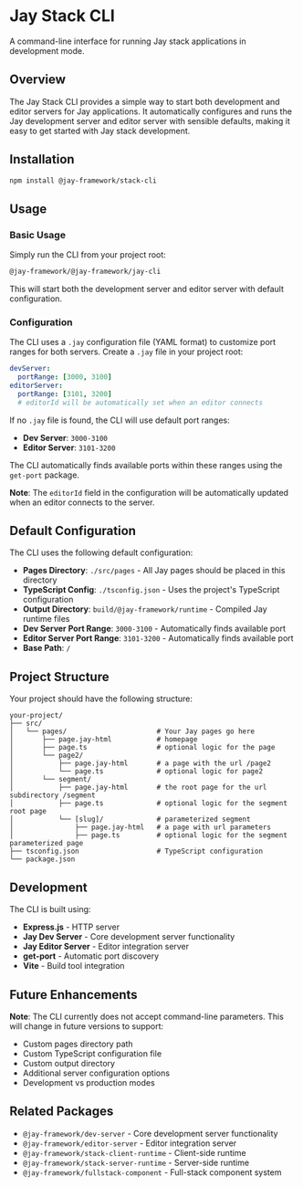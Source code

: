 # Jay Stack CLI

A command-line interface for running Jay stack applications in development mode.

## Overview

The Jay Stack CLI provides a simple way to start both development and editor servers for Jay applications. It automatically configures and runs the Jay development server and editor server with sensible defaults, making it easy to get started with Jay stack development.

## Installation

```bash
npm install @jay-framework/stack-cli
```

## Usage

### Basic Usage

Simply run the CLI from your project root:

```bash
@jay-framework/@jay-framework/jay-cli
```

This will start both the development server and editor server with default configuration.

### Configuration

The CLI uses a `.jay` configuration file (YAML format) to customize port ranges for both servers. Create a `.jay` file in your project root:

```yaml
devServer:
  portRange: [3000, 3100]
editorServer:
  portRange: [3101, 3200]
  # editorId will be automatically set when an editor connects
```

If no `.jay` file is found, the CLI will use default port ranges:

- **Dev Server**: `3000-3100`
- **Editor Server**: `3101-3200`

The CLI automatically finds available ports within these ranges using the `get-port` package.

**Note**: The `editorId` field in the configuration will be automatically updated when an editor connects to the server.

## Default Configuration

The CLI uses the following default configuration:

- **Pages Directory**: `./src/pages` - All Jay pages should be placed in this directory
- **TypeScript Config**: `./tsconfig.json` - Uses the project's TypeScript configuration
- **Output Directory**: `build/@jay-framework/runtime` - Compiled Jay runtime files
- **Dev Server Port Range**: `3000-3100` - Automatically finds available port
- **Editor Server Port Range**: `3101-3200` - Automatically finds available port
- **Base Path**: `/`

## Project Structure

Your project should have the following structure:

```
your-project/
├── src/
│   └── pages/                      # Your Jay pages go here
│       ├── page.jay-html           # homepage
│       ├── page.ts                 # optional logic for the page
│       └── page2/
│           ├── page.jay-html       # a page with the url /page2
│           └── page.ts             # optional logic for page2
│       └── segment/
│           ├── page.jay-html       # the root page for the url subdirectory /segment
│           ├── page.ts             # optional logic for the segment root page
│           └── [slug]/             # parameterized segment
│               ├── page.jay-html   # a page with url parameters
│               ├── page.ts         # optional logic for the segment parameterized page
├── tsconfig.json                   # TypeScript configuration
└── package.json
```

## Development

The CLI is built using:

- **Express.js** - HTTP server
- **Jay Dev Server** - Core development server functionality
- **Jay Editor Server** - Editor integration server
- **get-port** - Automatic port discovery
- **Vite** - Build tool integration

## Future Enhancements

**Note**: The CLI currently does not accept command-line parameters. This will change in future versions to support:

- Custom pages directory path
- Custom TypeScript configuration file
- Custom output directory
- Additional server configuration options
- Development vs production modes

## Related Packages

- `@jay-framework/dev-server` - Core development server functionality
- `@jay-framework/editor-server` - Editor integration server
- `@jay-framework/stack-client-runtime` - Client-side runtime
- `@jay-framework/stack-server-runtime` - Server-side runtime
- `@jay-framework/fullstack-component` - Full-stack component system
